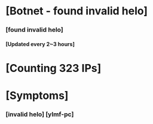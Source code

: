 # [Botnet - found invalid helo]
### [found invalid helo]
#### [Updated every 2~3 hours]

# [Counting 323 IPs]

# [Symptoms] 
###   [invalid helo] [ylmf-pc]
